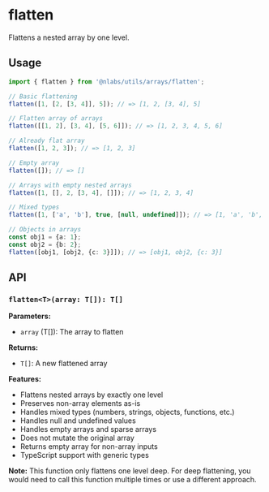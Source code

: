# flatten

Flattens a nested array by one level.

## Usage

```typescript
import { flatten } from '@nlabs/utils/arrays/flatten';

// Basic flattening
flatten([1, [2, [3, 4]], 5]); // => [1, 2, [3, 4], 5]

// Flatten array of arrays
flatten([[1, 2], [3, 4], [5, 6]]); // => [1, 2, 3, 4, 5, 6]

// Already flat array
flatten([1, 2, 3]); // => [1, 2, 3]

// Empty array
flatten([]); // => []

// Arrays with empty nested arrays
flatten([1, [], 2, [3, 4], []]); // => [1, 2, 3, 4]

// Mixed types
flatten([1, ['a', 'b'], true, [null, undefined]]); // => [1, 'a', 'b', true, null, undefined]

// Objects in arrays
const obj1 = {a: 1};
const obj2 = {b: 2};
flatten([obj1, [obj2, {c: 3}]]); // => [obj1, obj2, {c: 3}]
```

## API

### `flatten<T>(array: T[]): T[]`

**Parameters:**

- `array` (T[]): The array to flatten

**Returns:**

- `T[]`: A new flattened array

**Features:**

- Flattens nested arrays by exactly one level
- Preserves non-array elements as-is
- Handles mixed types (numbers, strings, objects, functions, etc.)
- Handles null and undefined values
- Handles empty arrays and sparse arrays
- Does not mutate the original array
- Returns empty array for non-array inputs
- TypeScript support with generic types

**Note:** This function only flattens one level deep. For deep flattening, you would need to call this function multiple times or use a different approach.
